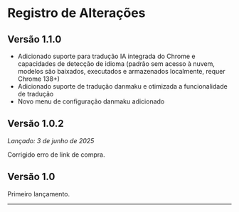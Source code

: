 # Registro de Alterações

## Versão 1.1.0

- Adicionado suporte para tradução IA integrada do Chrome e capacidades de detecção de idioma (padrão sem acesso à nuvem, modelos são baixados, executados e armazenados localmente, requer Chrome 138+)
- Adicionado suporte de tradução danmaku e otimizada a funcionalidade de tradução
- Novo menu de configuração danmaku adicionado

## Versão 1.0.2

_Lançado: 3 de junho de 2025_

Corrigido erro de link de compra.

## Versão 1.0

Primeiro lançamento.

---
